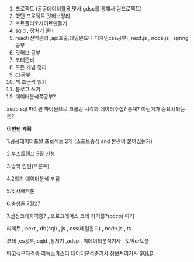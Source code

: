 

1. 프로젝트 (공공데이터활용,멋사,gdsc를 통해서 팀프로젝트)
2. 했던 프로젝트 깃허브정리
3. 포트폴리오사이트만들기
4. sqld , 정처기 준비
5. react(전역관리 ,api호출,테일윈드나 디자인css공부), next.js , node.js , spring공부 
6. 깃허브 공부
7. 코테준비
8. 모든 개념 정리
9. cs공부
10. 책 조금씩 읽기
11. 블로그 쓰기 
12. 데이터분석쪽공부?

asdp
sql
파이썬
파이썬으로 크롤링
시각화
데이터수집?
통계?
이런거가 중요시되는듯?



**이번년 계획**


1.공공데이터포털 프로젝트 2개 (소프트중심 and 본관이 붙여있는거)

2.부스트캠프 5월 신청

3.방학 인턴(프론트)

4.2학기 데이터분석 부캠

5.멋사해커톤

6.충청톤 7월27

7.삼성코테자격증? , 프로그래머스 코테 자격증?(pccp) 따기

리액트 , next , db(sql) , js , css(테일윈드) , node.js , ts

코테 ,cs공부, sqld ,정처기  ,adsp , 빅데이터분석기사 , 토익or토플




따고싶은자격증
리눅스마스터
데이터분석준기사
정보처리기사
SQLD